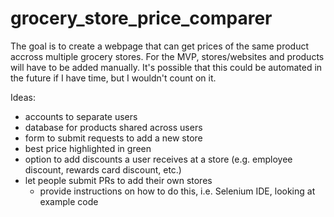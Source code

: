 # grocery_store_price_comparer

The goal is to create a webpage that can get prices of the same product accross multiple grocery stores. For the MVP, stores/websites and products will have to be added manually. It's possible that this could be automated in the future if I have time, but I wouldn't count on it.

Ideas:
- accounts to separate users
- database for products shared across users
- form to submit requests to add a new store
- best price highlighted in green
- option to add discounts a user receives at a store (e.g. employee discount, rewards card discount, etc.)
- let people submit PRs to add their own stores
  - provide instructions on how to do this, i.e. Selenium IDE, looking at example code
